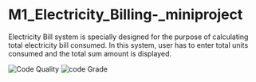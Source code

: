 # M1_Electricity_Billing-_miniproject
Electricity Bill system is specially designed for the purpose of calculating total electricity bill consumed. In this system, user has to enter total units consumed and the total sum amount is displayed.


![Code Quality](https://api.codiga.io/project/32582/score/svg)
![code Grade](https://api.codiga.io/project/32582/status/svg)
